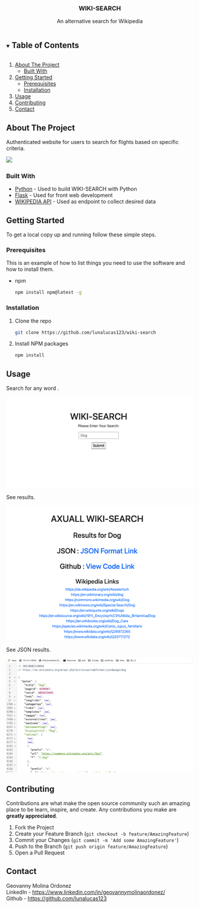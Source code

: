 <!--
*** Thanks for checking out the Best-README-Template. If you have a suggestion
*** that would make this better, please fork the repo and create a pull request
*** or simply open an issue with the tag "enhancement".
*** Thanks again! Now go create something AMAZING! :D
***
***
***
*** To avoid retyping too much info. Do a search and replace for the following:
*** github_username, repo_name, twitter_handle, email, project_title, project_description
-->



<!-- PROJECT SHIELDS -->
<!--
*** I'm using markdown "reference style" links for readability.
*** Reference links are enclosed in brackets [ ] instead of parentheses ( ).
*** See the bottom of this document for the declaration of the reference variables
*** for contributors-url, forks-url, etc. This is an optional, concise syntax you may use.
*** https://www.markdownguide.org/basic-syntax/#reference-style-links
-->
<!-- [![Contributors][contributors-shield]][contributors-url]
[![Forks][forks-shield]][forks-url]
[![Stargazers][stars-shield]][stars-url] -->





  <h3 align="center">WIKI-SEARCH</h3>

  <p align="center">
    An alternative search for Wikipedia
    <!-- <br />
    <a href="https://github.com/github_username/repo_name">View Demo</a>
    ·
    <a href="https://github.com/github_username/repo_name/issues">Report Bug</a>
    ·
    <a href="https://github.com/github_username/repo_name/issues">Request Feature</a>
  </p> -->
</p>



<!-- TABLE OF CONTENTS -->
<details open="open">
  <summary><h2 style="display: inline-block">Table of Contents</h2></summary>
  <ol>
    <li>
      <a href="#about-the-project">About The Project</a>
      <ul>
        <li><a href="#built-with">Built With</a></li>
      </ul>
    </li>
    <li>
      <a href="#getting-started">Getting Started</a>
      <ul>
        <li><a href="#prerequisites">Prerequisites</a></li>
        <li><a href="#installation">Installation</a></li>
      </ul>
    </li>
    <li><a href="#usage">Usage</a></li>
    <li><a href="#contributing">Contributing</a></li>
    <li><a href="#contact">Contact</a></li>
  </ol>
</details>



<!-- ABOUT THE PROJECT -->
## About The Project
Authenticated website for users to search for flights based on specific criteria. 

![](images/homepage.png)


### Built With


* [Python](https://docs.python.org/3/) - Used to build WIKI-SEARCH with Python
* [Flask](https://flask.palletsprojects.com/en/2.0.x/) - Used for front web development
* [WIKIPEDIA API](https://www.mediawiki.org/wiki/API:Main_page) - Used as endpoint to collect desired data

<!-- GETTING STARTED -->
## Getting Started

To get a local copy up and running follow these simple steps.

### Prerequisites

This is an example of how to list things you need to use the software and how to install them.
* npm
  ```sh
  npm install npm@latest -g
  ```

### Installation

1. Clone the repo
   ```sh
   git clone https://github.com/lunalucas123/wiki-search
   ```
2. Install NPM packages
   ```sh
   npm install
   ```

<!-- USAGE EXAMPLES -->
## Usage

Search for any word . 

![](images/main.png)

See results. 

![](images/results.png)

See JSON results. 

![](images/JSON.png)


<!-- CONTRIBUTING -->
## Contributing

Contributions are what make the open source community such an amazing place to be learn, inspire, and create. Any contributions you make are **greatly appreciated**.

1. Fork the Project
2. Create your Feature Branch (`git checkout -b feature/AmazingFeature`)
3. Commit your Changes (`git commit -m 'Add some AmazingFeature'`)
4. Push to the Branch (`git push origin feature/AmazingFeature`)
5. Open a Pull Request



<!-- CONTACT -->
## Contact

Geovanny Molina Ordonez 
</br>
LinkedIn - https://www.linkedin.com/in/geovannymolinaordonez/
</br>
Github - https://github.com/lunalucas123

<!-- MARKDOWN LINKS & IMAGES -->
<!-- https://www.markdownguide.org/basic-syntax/#reference-style-links -->
[contributors-shield]: https://img.shields.io/github/contributors/github_username/repo.svg?style=for-the-badge
[contributors-url]: https://github.com/mikeplatoon/travel_frontend/graphs/contributors
[forks-shield]: https://img.shields.io/github/forks/github_username/repo.svg?style=for-the-badge
[forks-url]: https://github.com/mike_platoon/travel_frontend/network/members
[stars-shield]: https://img.shields.io/github/stars/github_username/repo.svg?style=for-the-badge
[stars-url]: https://github.com/mikeplatoon/travel_frontend/stargazers
[linkedin-shield]: https://img.shields.io/badge/-LinkedIn-black.svg?style=for-the-badge&logo=linkedin&colorB=555
[linkedin-url]: https://linkedin.com/in/james-a-bellamy/
[linkedin-url]: https://linkedin.com/in/augiek/
